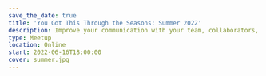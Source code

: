 ```yaml
---
save_the_date: true
title: 'You Got This Through the Seasons: Summer 2022'
description: Improve your communication with your team, collaborators, and your internal voice.
type: Meetup
location: Online
start: 2022-06-16T18:00:00
cover: summer.jpg
---
```

